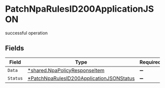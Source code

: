 # PatchNpaRulesID200ApplicationJSON

successful operation


## Fields

| Field                                                                                                          | Type                                                                                                           | Required                                                                                                       | Description                                                                                                    |
| -------------------------------------------------------------------------------------------------------------- | -------------------------------------------------------------------------------------------------------------- | -------------------------------------------------------------------------------------------------------------- | -------------------------------------------------------------------------------------------------------------- |
| `Data`                                                                                                         | [*shared.NpaPolicyResponseItem](../../models/shared/npapolicyresponseitem.md)                                  | :heavy_minus_sign:                                                                                             | N/A                                                                                                            |
| `Status`                                                                                                       | [*PatchNpaRulesID200ApplicationJSONStatus](../../models/operations/patchnparulesid200applicationjsonstatus.md) | :heavy_minus_sign:                                                                                             | N/A                                                                                                            |
